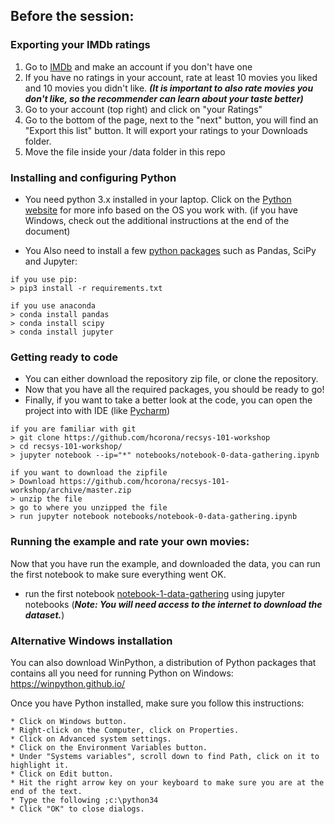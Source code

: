 ## Before the session: 

### Exporting your IMDb ratings 
1. Go to [IMDb](http://imdb.com) and make an account if you don't have one
2. If you have no ratings in your account, rate at least 10 movies you liked and 10 movies you didn't like.  ***(It is important to also rate movies you don't like, so the recommender can learn about your taste better)***
2. Go to your account (top right) and click on "your Ratings"
3. Go to the bottom of the page, next to the "next" button, you will find an "Export this list" button. It will export your ratings to your Downloads folder. 
4. Move the file inside your /data folder in this repo



### Installing and configuring Python

* You need python 3.x installed in your laptop. Click on the [Python website](https://www.python.org/downloads/) for more info based on the OS you work with. (if you have Windows, check out the additional instructions at the end of the document)

* You Also need to install a few [python packages](https://pypi.python.org/pypi) such as Pandas, SciPy and Jupyter: 

```
if you use pip: 
> pip3 install -r requirements.txt
	
if you use anaconda
> conda install pandas
> conda install scipy
> conda install jupyter
```


### Getting ready to code
* You can either download the repository zip file, or clone the repository.
* Now that you have all the required packages, you should be ready to go!
* Finally, if you want to take a better look at the code, you can open the project into with IDE (like [Pycharm](https://www.jetbrains.com/pycharm/)) 

```
if you are familiar with git
> git clone https://github.com/hcorona/recsys-101-workshop
> cd recsys-101-workshop/
> jupyter notebook --ip="*" notebooks/notebook-0-data-gathering.ipynb
```

```
if you want to download the zipfile 
> Download https://github.com/hcorona/recsys-101-workshop/archive/master.zip
> unzip the file 
> go to where you unzipped the file 
> run jupyter notebook notebooks/notebook-0-data-gathering.ipynb
```

### Running the example and rate your own movies:

Now that you have run the example, and downloaded the data, you can run the first notebook to make sure everything went OK.

* run the first notebook [notebook-1-data-gathering](https://github.com/hcorona/recsys-101-workshop/blob/master/notebooks/notebook-0-data-gathering.ipynb) using jupyter notebooks (***Note: You will need access to the internet to download the dataset.***)


### Alternative Windows installation

You can also download WinPython, a distribution of Python packages that contains all you need for running Python on Windows:
https://winpython.github.io/

Once you have Python installed, make sure you follow this instructions: 

``` 
* Click on Windows button.
* Right-click on the Computer, click on Properties.
* Click on Advanced system settings.
* Click on the Environment Variables button.
* Under "Systems variables", scroll down to find Path, click on it to highlight it.
* Click on Edit button.
* Hit the right arrow key on your keyboard to make sure you are at the end of the text.
* Type the following ;c:\python34
* Click "OK" to close dialogs.
```

